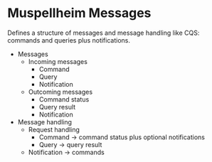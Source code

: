 # Muspellheim Messages

Defines a structure of messages and message handling like CQS: commands and
queries plus notifications.

- Messages
    - Incoming messages
        - Command
        - Query
        - Notification
    - Outcoming messages
        - Command status
        - Query result
        - Notification
- Message handling
    - Request handling
        - Command -> command status plus optional notifications
        - Query -> query result
    - Notification -> commands
